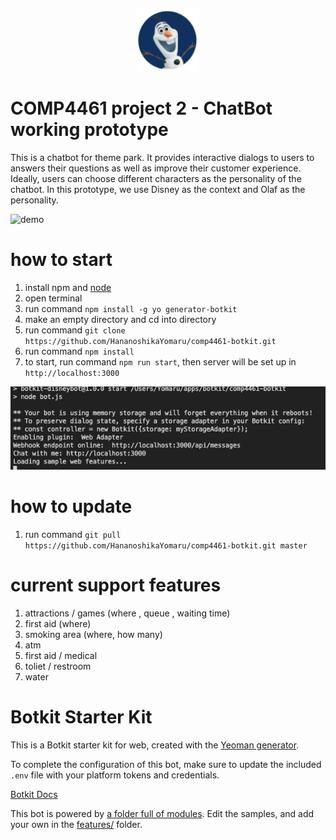 <p align="center">
    <img width="100" height="100" src="public/img/frontend/olaf.png"></a>
    <br />
</p>

# COMP4461 project 2 - ChatBot working prototype 

This is a chatbot for theme park. It provides interactive dialogs to users to answers their questions as well as improve their customer experience. Ideally, users can choose different characters as the personality of the chatbot. In this prototype, we use Disney as the context and Olaf as the personality. 

![demo](img/chatbot_demo.gif)

# how to start 

1. install npm and [node](https://nodejs.org/en/)
2. open terminal 
3. run command `npm install -g yo generator-botkit`
4. make an empty directory and cd into directory 
5. run command `git clone https://github.com/HananoshikaYomaru/comp4461-botkit.git`
6. run command `npm install`
7. to start, run command `npm run start`, then server will be set up in `http://localhost:3000`

![response](img/response.png)


# how to update 
1. run command `git pull https://github.com/HananoshikaYomaru/comp4461-botkit.git master`

# current support features 
1. attractions / games (where , queue , waiting time)
2. first aid (where)
3. smoking area (where, how many)
4. atm 
5. first aid / medical  
6. toliet / restroom 
7. water 

# Botkit Starter Kit

This is a Botkit starter kit for web, created with the [Yeoman generator](https://github.com/howdyai/botkit/tree/master/packages/generator-botkit#readme).

To complete the configuration of this bot, make sure to update the included `.env` file with your platform tokens and credentials.

[Botkit Docs](https://botkit.ai/docs/v4)

This bot is powered by [a folder full of modules](https://botkit.ai/docs/v4/core.html#organize-your-bot-code). 
Edit the samples, and add your own in the [features/](features/) folder.